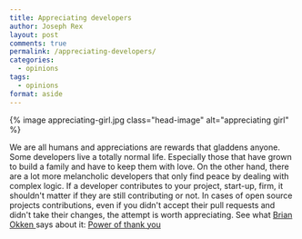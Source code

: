 ```yaml
---
title: Appreciating developers
author: Joseph Rex
layout: post
comments: true
permalink: /appreciating-developers/
categories:
  - opinions
tags:
  - opinions
format: aside
---
```

{% image appreciating-girl.jpg class="head-image" alt="appreciating girl" %}

We are all humans and appreciations are rewards that gladdens anyone. Some developers live a totally normal life. Especially those that have grown to build a family and have to keep them with love. On the other hand, there are a lot more melancholic developers that only find peace by dealing with complex logic. If a developer contributes to your project, start-up, firm, it shouldn't matter if they are still contributing or not. In cases of open source projects contributions, even if you didn't accept their pull requests and didn't take their changes, the attempt is worth appreciating. See what <a href="https://twitter.com/brianokken" target="_blank">Brian Okken </a>says about it: <a href="http://pythontesting.net/community/power-of-thank-you/" target="_blank">Power of thank you</a>